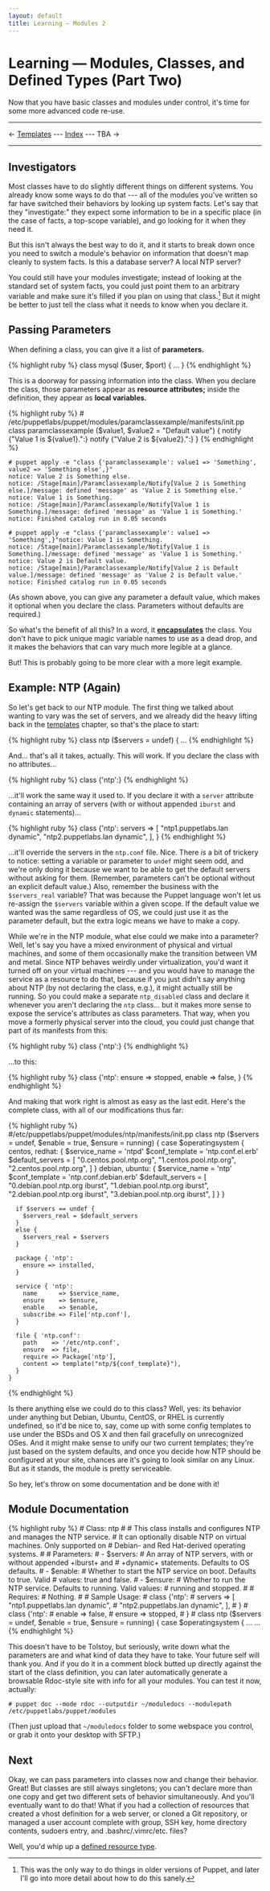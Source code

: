 ```yaml
---
layout: default
title: Learning — Modules 2
---
```


Learning — Modules, Classes, and Defined Types (Part Two)
=========================================

Now that you have basic classes and modules under control, it's time for some more advanced code re-use. 

* * *

&larr; [Templates](./templates.html) --- [Index](./) --- TBA &rarr;

* * * 

Investigators
-------------

Most classes have to do slightly different things on different systems. You already know some ways to do that --- all of the modules you've written so far have switched their behaviors by looking up system facts. Let's say that they "investigate:" they expect some information to be in a specific place (in the case of facts, a top-scope variable), and go looking for it when they need it. 

But this isn't always the best way to do it, and it starts to break down once you need to switch a module's behavior on information that doesn't map cleanly to system facts. Is this a database server? A local NTP server? 

You could still have your modules investigate; instead of looking at the standard set of system facts, you could just point them to an arbitrary variable and make sure it's filled if you plan on using that class.[^olderversions] But it might be better to just tell the class what it needs to know when you declare it. 

[^olderversions]: This was the only way to do things in older versions of Puppet, and later I'll go into more detail about how to do this sanely.

Passing Parameters
------------------

When defining a class, you can give it a list of **parameters.** 

{% highlight ruby %}
    class mysql ($user, $port) { ... }
{% endhighlight %}

This is a doorway for passing information into the class. When you declare the class, those parameters appear as **resource attributes;** inside the definition, they appear as **local variables.**

{% highlight ruby %}
    # /etc/puppetlabs/puppet/modules/paramclassexample/manifests/init.pp
    class paramclassexample ($value1, $value2 = "Default value") {
      notify {"Value 1 is ${value1}.":}
      notify {"Value 2 is ${value2}.":}
    }
{% endhighlight %}

    # puppet apply -e "class {'paramclassexample': value1 => 'Something', value2 => 'Something else',}"
    notice: Value 2 is Something else.
    notice: /Stage[main]/Paramclassexample/Notify[Value 2 is Something else.]/message: defined 'message' as 'Value 2 is Something else.'
    notice: Value 1 is Something.
    notice: /Stage[main]/Paramclassexample/Notify[Value 1 is Something.]/message: defined 'message' as 'Value 1 is Something.'
    notice: Finished catalog run in 0.05 seconds
    
    # puppet apply -e "class {'paramclassexample': value1 => 'Something',}"notice: Value 1 is Something.
    notice: /Stage[main]/Paramclassexample/Notify[Value 1 is Something.]/message: defined 'message' as 'Value 1 is Something.'
    notice: Value 2 is Default value.
    notice: /Stage[main]/Paramclassexample/Notify[Value 2 is Default value.]/message: defined 'message' as 'Value 2 is Default value.'
    notice: Finished catalog run in 0.05 seconds

(As shown above, you can give any parameter a default value, which makes it optional when you declare the class. Parameters without defaults are required.)

So what's the benefit of all this? In a word, it **[encapsulates][]** the class. You don't have to pick unique magic variable names to use as a dead drop, and it makes the behaviors that can vary much more legible at a glance.

But! This is probably going to be more clear with a more legit example. 

[encapsulates]: http://en.wikipedia.org/wiki/Information_hiding#Encapsulation

Example: NTP (Again)
--------------------

So let's get back to our NTP module. The first thing we talked about wanting to vary was the set of servers, and we already did the heavy lifting back in the [templates](./templates.html) chapter, so that's the place to start: 

{% highlight ruby %}
    class ntp ($servers = undef) {
      ...
{% endhighlight %}

And... that's all it takes, actually. This will work. If you declare the class with no attributes...

{% highlight ruby %}
    class {'ntp':}
{% endhighlight %}

...it'll work the same way it used to. If you declare it with a `server` attribute containing an array of servers (with or without appended `iburst` and `dynamic` statements)...

{% highlight ruby %}
    class {'ntp':
      servers => [ "ntp1.puppetlabs.lan dynamic", "ntp2.puppetlabs.lan dynamic", ],
    }
{% endhighlight %}

...it'll override the servers in the `ntp.conf` file. Nice. There _is_ a bit of trickery to notice: setting a variable or parameter to `undef` might seem odd, and we're only doing it because we want to be able to get the default servers without asking for them. (Remember, parameters can't be optional without an explicit default value.) Also, remember the business with the `$servers_real` variable? That was because the Puppet language won't let us re-assign the `$servers` variable within a given scope. If the default value we wanted was the same regardless of OS, we could just use it as the parameter default, but the extra logic means we have to make a copy.

While we're in the NTP module, what else could we make into a parameter? Well, let's say you have a mixed environment of physical and virtual machines, and some of them occasionally make the transition between VM and metal. Since NTP behaves weirdly under virtualization, you'd want it turned off on your virtual machines --- and you would have to manage the service as a resource to do that, because if you just didn't say anything about NTP (by not declaring the class, e.g.), it might actually still be running. So you could make a separate `ntp_disabled` class and declare it whenever you aren't declaring the `ntp` class... but it makes more sense to expose the service's attributes as class parameters. That way, when you move a formerly physical server into the cloud, you could just change that part of its manifests from this:

{% highlight ruby %}
    class {'ntp':}
{% endhighlight %}

...to this:

{% highlight ruby %}
    class {'ntp':
      ensure => stopped,
      enable => false,
    }
{% endhighlight %}

And making that work right is almost as easy as the last edit. Here's the complete class, with all of our modifications thus far: 

{% highlight ruby %}
    #/etc/puppetlabs/puppet/modules/ntp/manifests/init.pp
    class ntp ($servers = undef, $enable = true, $ensure = running) {
      case $operatingsystem {
        centos, redhat: { 
          $service_name    = 'ntpd'
          $conf_template   = 'ntp.conf.el.erb'
          $default_servers = [ "0.centos.pool.ntp.org",
                               "1.centos.pool.ntp.org",
                               "2.centos.pool.ntp.org", ]
        }
        debian, ubuntu: { 
          $service_name    = 'ntp'
          $conf_template   = 'ntp.conf.debian.erb'
          $default_servers = [ "0.debian.pool.ntp.org iburst",
                               "1.debian.pool.ntp.org iburst",
                               "2.debian.pool.ntp.org iburst",
                               "3.debian.pool.ntp.org iburst", ]
        }
      }
      
      if $servers == undef {
        $servers_real = $default_servers
      }
      else {
        $servers_real = $servers
      }
      
      package { 'ntp':
        ensure => installed,
      }
      
      service { 'ntp':
        name      => $service_name,
        ensure    => $ensure,
        enable    => $enable,
        subscribe => File['ntp.conf'],
      }
      
      file { 'ntp.conf':
        path    => '/etc/ntp.conf',
        ensure  => file,
        require => Package['ntp'],
        content => template("ntp/${conf_template}"),
      }
    }
{% endhighlight %}

Is there anything else we could do to this class? Well, yes: its behavior under anything but Debian, Ubuntu, CentOS, or RHEL is currently undefined, so it'd be nice to, say, come up with some config templates to use under the BSDs and OS X and then fail gracefully on unrecognized OSes. And it might make sense to unify our two current templates; they're just based on the system defaults, and once you decide how NTP should be configured at your site, chances are it's going to look similar on any Linux. But as it stands, the module is pretty serviceable. 

So hey, let's throw on some documentation and be done with it! 

Module Documentation
--------------------

{% highlight ruby %}
    # Class: ntp
    # 
    # This class installs and configures NTP and manages the NTP service. 
    # It can optionally disable NTP on virtual machines. Only supported on
    # Debian- and Red Hat-derived operating systems.
    # 
    # Parameters: 
    #   - $servers:
    #         An array of NTP servers, with or without appended +iburst+ and 
    #         +dynamic+ statements. Defaults to OS defaults.
    #   - $enable:
    #         Whether to start the NTP service on boot. Defaults to true. Valid
    #         values: true and false. 
    #   - $ensure:
    #         Whether to run the NTP service. Defaults to running. Valid values:
    #         running and stopped. 
    # 
    # Requires: 
    #   Nothing.
    # 
    # Sample Usage:
    #   class {'ntp':
    #     servers => [ "ntp1.puppetlabs.lan dynamic",
    #                  "ntp2.puppetlabs.lan dynamic", ],
    #   }
    #   class {'ntp':
    #     enable => false,
    #     ensure => stopped,
    #   }
    #
    class ntp ($servers = undef, $enable = true, $ensure = running) {
      case $operatingsystem { ...
      ...
{% endhighlight %}

This doesn't have to be Tolstoy, but seriously, write down what the parameters are and what kind of data they have to take. Your future self will thank you. And if you do it in a comment block butted up directly against the start of the class definition, you can later automatically generate a browsable Rdoc-style site with info for all your modules. You can test it now, actually: 

    # puppet doc --mode rdoc --outputdir ~/moduledocs --modulepath /etc/puppetlabs/puppet/modules

(Then just upload that `~/moduledocs` folder to some webspace you control, or grab it onto your desktop with SFTP.)

Next
----

Okay, we can pass parameters into classes now and change their behavior. Great! But classes are still always singletons; you can't declare more than one copy and get two different sets of behavior simultaneously. And you'll eventually want to do that! What if you had a collection of resources that created a vhost definition for a web server, or cloned a Git repository, or managed a user account complete with group, SSH key, home directory contents, sudoers entry, and .bashrc/.vimrc/etc. files?

Well, you'd whip up a [defined resource type](./modules3.html). 
